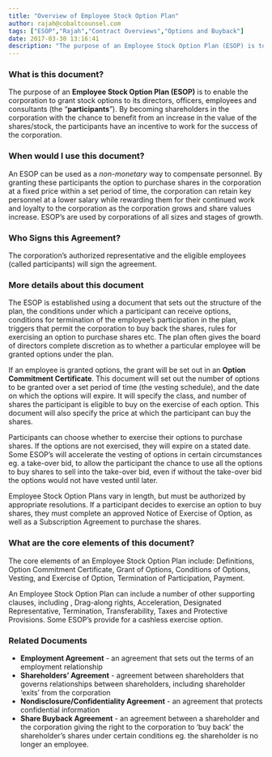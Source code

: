 ```yaml
---
title: "Overview of Employee Stock Option Plan"
author: rajah@cobaltcounsel.com
tags: ["ESOP","Rajah","Contract Overviews","Options and Buyback"]
date: 2017-03-30 13:16:41
description: "The purpose of an Employee Stock Option Plan (ESOP) is to enable the corporation to grant stock options to its directors, officers, employees and consultants (the “participants”)."
---
```




 

### What is this document?
The purpose of an **Employee Stock Option Plan (ESOP)** is to enable the corporation to grant stock options to its directors, officers, employees and consultants (the “**participants**”). By becoming shareholders in the corporation with the chance to benefit from an increase in the value of the shares/stock, the participants have an incentive to work for the success of the corporation.

 

### When would I use this document?

An ESOP can be used as a *non-monetary* way to compensate personnel.  By granting these participants the option to purchase shares in the corporation at a fixed price within a set period of time, the corporation can retain key personnel at a lower salary while rewarding them for their continued work and loyalty to the corporation as the corporation grows and share values increase. ESOP’s are used by corporations of all sizes and stages of growth.

 

### Who Signs this Agreement?

The corporation’s authorized representative and the eligible employees (called participants) will sign the agreement.

 

### More details about this document

The ESOP is established using a document that sets out the structure of the plan, the conditions under which a participant can receive options, conditions for termination of the employee’s participation in the plan, triggers that permit the corporation to buy back the shares, rules for exercising an option to purchase shares etc. The plan often gives the board of directors complete discretion as to whether a particular employee will be granted options under the plan.

If an employee is granted options, the grant will be set out in an **Option Commitment Certificate**. This document will set out the number of options to be granted over a set period of time (the vesting schedule), and the date on which the options will expire. It will specify the class, and number of shares the participant is eligible to buy on the exercise of each option. This document will also specify the price at which the participant can buy the shares.

Participants can choose whether to exercise their options to purchase shares. If the options are not exercised, they will expire on a stated date. Some ESOP’s will accelerate the vesting of options in certain circumstances eg. a take-over bid, to allow the participant the chance to use all the options to buy shares to sell into the take-over bid, even if without the take-over bid the options would not have vested until later.

Employee Stock Option Plans vary in length, but must be authorized by appropriate resolutions. If a participant decides to exercise an option to buy shares, they must complete an approved Notice of Exercise of Option, as well as a Subscription Agreement to purchase the shares.

 

### What are the core elements of this document?

The core elements of an Employee Stock Option Plan include: Definitions, Option Commitment Certificate, Grant of Options, Conditions of Options, Vesting, and Exercise of Option,  Termination of Participation, Payment.

An Employee Stock Option Plan can include a number of other supporting clauses, including , Drag-along rights, Acceleration, Designated Representative, Termination, Transferability, Taxes and Protective Provisions. Some ESOP’s provide for a cashless exercise option.

 

### Related Documents
- **Employment Agreement** - an agreement that sets out the terms of an employment relationship
- **Shareholders’ Agreement** - agreement between shareholders that governs relationships between shareholders, including shareholder ‘exits’ from the corporation
- **Nondisclosure/Confidentiality Agreement** - an agreement that protects confidential information
- **Share Buyback Agreement** - an agreement between a shareholder and the corporation giving the right to the corporation to ‘buy back’ the shareholder’s shares under certain conditions eg. the shareholder is no longer an employee.
